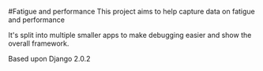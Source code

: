 #Fatigue and performance
This project aims to help capture data on fatigue and performance

It's split into multiple smaller apps to make debugging easier and show the
overall framework.

Based upon Django 2.0.2
